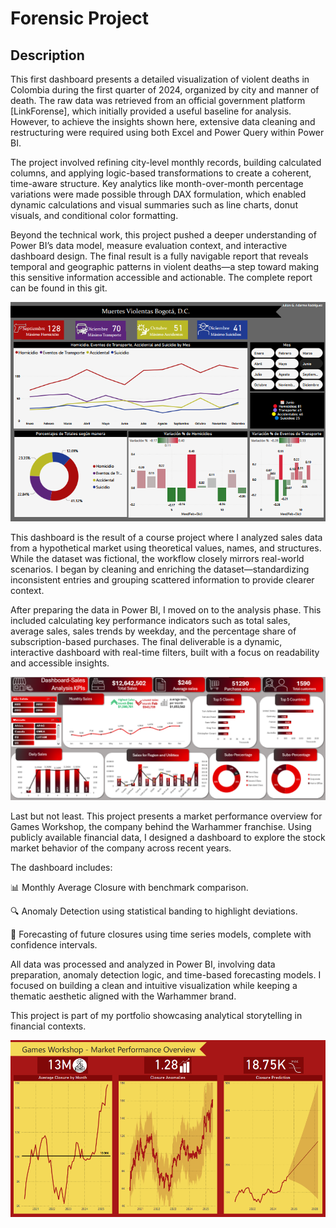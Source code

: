# Forensic Project
## Description

This first dashboard presents a detailed visualization of violent deaths in Colombia during the first quarter of 2024, organized by city and manner of death. The raw data was retrieved from an official government platform [LinkForense], which initially provided a useful baseline for analysis. However, to achieve the insights shown here, extensive data cleaning and restructuring were required using both Excel and Power Query within Power BI.

The project involved refining city-level monthly records, building calculated columns, and applying logic-based transformations to create a coherent, time-aware structure. Key analytics like month-over-month percentage variations were made possible through DAX formulation, which enabled dynamic calculations and visual summaries such as line charts, donut visuals, and conditional color formatting.

Beyond the technical work, this project pushed a deeper understanding of Power BI’s data model, measure evaluation context, and interactive dashboard design. The final result is a fully navigable report that reveals temporal and geographic patterns in violent deaths—a step toward making this sensitive information accessible and actionable. The complete report can be found in this git.

![Dashboard ReporteForense](https://github.com/JulianAdarme/Data-Analysis-Portfolio/blob/main/PowerBi/Bogot%C3%A1SS.png?raw=true)

This dashboard is the result of a course project where I analyzed sales data from a hypothetical market using theoretical values, names, and structures. While the dataset was fictional, the workflow closely mirrors real-world scenarios. I began by cleaning and enriching the dataset—standardizing inconsistent entries and grouping scattered information to provide clearer context.

After preparing the data in Power BI, I moved on to the analysis phase. This included calculating key performance indicators such as total sales, average sales, sales trends by weekday, and the percentage share of subscription-based purchases. The final deliverable is a dynamic, interactive dashboard with real-time filters, built with a focus on readability and accessible insights.

![Dashboard en Excel](https://github.com/JulianAdarme/Data-Analysis-Portfolio/blob/main/Excel/DashboardSS.png?raw=true)

Last but not least. This project presents a market performance overview for Games Workshop, the company behind the Warhammer franchise. Using publicly available financial data, I designed a dashboard to explore the stock market behavior of the company across recent years.

The dashboard includes:

📊 Monthly Average Closure with benchmark comparison.

🔍 Anomaly Detection using statistical banding to highlight deviations.

🔮 Forecasting of future closures using time series models, complete with confidence intervals.

All data was processed and analyzed in Power BI, involving data preparation, anomaly detection logic, and time-based forecasting models. I focused on building a clean and intuitive visualization while keeping a thematic aesthetic aligned with the Warhammer brand.

This project is part of my portfolio showcasing analytical storytelling in financial contexts.

![GamesWorkshop](https://github.com/JulianAdarme/Data-Analysis-Portfolio/blob/main/PowerBi/GWss.png?raw=true)
